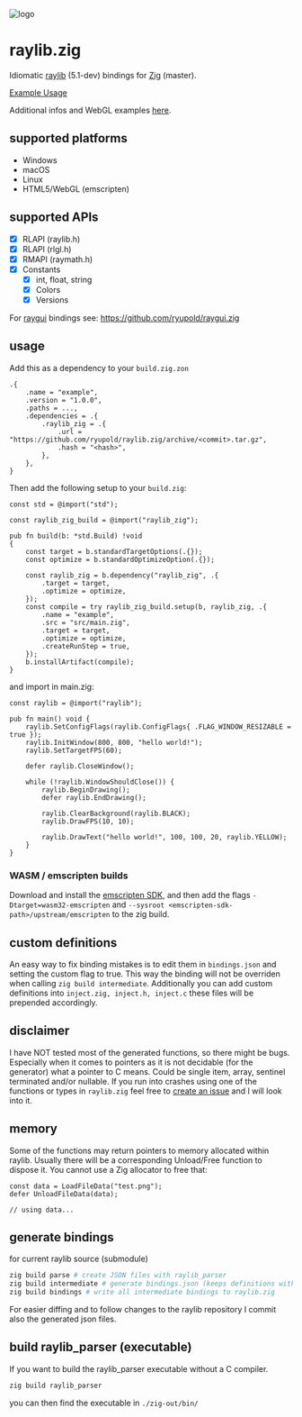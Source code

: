 ![logo](logo.png)

# raylib.zig
Idiomatic [raylib](https://www.raylib.com/) (5.1-dev) bindings for [Zig](https://ziglang.org/) (master).

[Example Usage](#usage)

Additional infos and WebGL examples [here](https://github.com/ryupold/examples-raylib.zig).

## supported platforms
- Windows
- macOS
- Linux
- HTML5/WebGL (emscripten)

## supported APIs
- [x] RLAPI (raylib.h)
- [x] RLAPI (rlgl.h)
- [x] RMAPI (raymath.h)
- [x] Constants
  - [x] int, float, string
  - [x] Colors
  - [x] Versions

For [raygui](https://github.com/raysan5/raygui) bindings see: https://github.com/ryupold/raygui.zig

## <a id="usage">usage</a>

Add this as a dependency to your `build.zig.zon`
```zig
.{
    .name = "example",
    .version = "1.0.0",
    .paths = ...,
    .dependencies = .{
        .raylib_zig = .{
            .url = "https://github.com/ryupold/raylib.zig/archive/<commit>.tar.gz",
            .hash = "<hash>",
        },
    },
}
```

Then add the following setup to your `build.zig`:
```zig
const std = @import("std");

const raylib_zig_build = @import("raylib_zig");

pub fn build(b: *std.Build) !void
{
    const target = b.standardTargetOptions(.{});
    const optimize = b.standardOptimizeOption(.{});

    const raylib_zig = b.dependency("raylib_zig", .{
        .target = target,
        .optimize = optimize,
    });
    const compile = try raylib_zig_build.setup(b, raylib_zig, .{
        .name = "example",
        .src = "src/main.zig",
        .target = target,
        .optimize = optimize,
        .createRunStep = true,
    });
    b.installArtifact(compile);
}
```

and import in main.zig:
```zig
const raylib = @import("raylib");

pub fn main() void {
    raylib.SetConfigFlags(raylib.ConfigFlags{ .FLAG_WINDOW_RESIZABLE = true });
    raylib.InitWindow(800, 800, "hello world!");
    raylib.SetTargetFPS(60);

    defer raylib.CloseWindow();

    while (!raylib.WindowShouldClose()) {
        raylib.BeginDrawing();
        defer raylib.EndDrawing();

        raylib.ClearBackground(raylib.BLACK);
        raylib.DrawFPS(10, 10);

        raylib.DrawText("hello world!", 100, 100, 20, raylib.YELLOW);
    }
}
```

### WASM / emscripten builds

Download and install the [emscripten SDK](https://emscripten.org/docs/getting_started/downloads.html), and then add the flags `-Dtarget=wasm32-emscripten` and `--sysroot <emscripten-sdk-path>/upstream/emscripten` to the zig build.

## custom definitions
An easy way to fix binding mistakes is to edit them in `bindings.json` and setting the custom flag to true. This way the binding will not be overriden when calling `zig build intermediate`. 
Additionally you can add custom definitions into `inject.zig, inject.h, inject.c` these files will be prepended accordingly.

## disclaimer
I have NOT tested most of the generated functions, so there might be bugs. Especially when it comes to pointers as it is not decidable (for the generator) what a pointer to C means. Could be single item, array, sentinel terminated and/or nullable. If you run into crashes using one of the functions or types in `raylib.zig` feel free to [create an issue](https://github.com/ryupold/raylib.zig/issues) and I will look into it.

## memory
Some of the functions may return pointers to memory allocated within raylib.
Usually there will be a corresponding Unload/Free function to dispose it. You cannot use a Zig allocator to free that:

```zig
const data = LoadFileData("test.png");
defer UnloadFileData(data);

// using data...
```

## generate bindings 
for current raylib source (submodule)

```sh
zig build parse # create JSON files with raylib_parser
zig build intermediate # generate bindings.json (keeps definitions with custom=true)
zig build bindings # write all intermediate bindings to raylib.zig
```

For easier diffing and to follow changes to the raylib repository I commit also the generated json files.

## build raylib_parser (executable)
If you want to build the raylib_parser executable without a C compiler.
```sh
zig build raylib_parser
```

you can then find the executable in `./zig-out/bin/`
